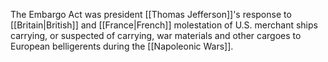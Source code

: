The Embargo Act was president [[Thomas Jefferson]]'s response to [[Britain|British]] and [[France|French]] molestation of U.S. merchant ships carrying, or suspected of carrying, war materials and other cargoes to European belligerents during the [[Napoleonic Wars]].